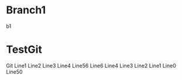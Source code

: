 # Branch1
b1
# TestGit
Git
Line1
Line2
Line3
Line4
Line56
Line6
Line4
Line3
Line2
Line1
Line0
Line50
